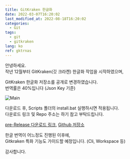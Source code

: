 ```yaml
---
title: GitKraken 한글화
date: 2022-03-07T16:20:02
last_modified_at: 2022-08-18T16:20:02
categories:
  - Git
tags:
  - git
  - gitkraken
lang: ko
ref: gktrnas
---
```


안녕하세요.  
작년 12월부터 GitKraken(깃 크라켄) 한글화 작업을 시작하였으며,


GitKraken 한글화 저장소를 공개로 변경하였습니다.  
번역률은 40%입니다 (Json Key 기준)


![Main](https://github.com/shblue21/gitkraken-korean/blob/main/.github/images/main.png?raw=true)


다운로드 후, Scripts 폴더의 install.bat 실행하시면 적용됩니다.  
다운로드 링크 및 Repo 주소는 하기 참고 부탁드립니다.


[pre-Release 다운로드 링크](https://github.com/shblue21/gitkraken-korean/releases/tag/pre-release), 
[Github 저장소](https://github.com/shblue21/gitkraken-korean)

한글 번역이 어느정도 진행된 이후에,  
Gitkraken 특화 기능도 가이드할 예정입니다. (Cli, Workspace 등)


감사합니다.  
